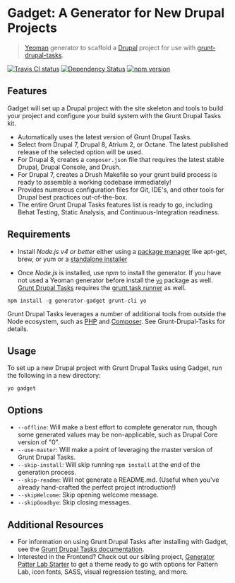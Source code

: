 # Gadget: A Generator for New Drupal Projects

> [Yeoman](http://yeoman.io) generator to scaffold a [Drupal](https://www.drupal.org) project for use with [grunt-drupal-tasks](https://github.com/phase2/grunt-drupal-tasks).

[![Travis CI status](https://travis-ci.org/phase2/generator-gadget.png?branch=master)](https://travis-ci.org/phase2/generator-gadget)
[![Dependency Status](https://david-dm.org/phase2/generator-gadget.svg)](https://david-dm.org/phase2/generator-gadget)
[![npm version](https://badge.fury.io/js/generator-gadget.svg)](https://www.npmjs.com/package/generator-gadget)

## Features

Gadget will set up a Drupal project with the site skeleton and tools to build your project and configure your build
system with the Grunt Drupal Tasks kit.

* Automatically uses the latest version of Grunt Drupal Tasks.
* Select from Drupal 7, Drupal 8, Atrium 2, or Octane. The latest published release of the selected option will be used.
* For Drupal 8, creates a `composer.json` file that requires the latest stable Drupal, Drupal Console, and Drush.
* For Drupal 7, creates a Drush Makefile so your grunt build process is ready to assemble a working codebase immediately!
* Provides numerous configuration files for Git, IDE's, and other tools for Drupal best practices out-of-the-box.
* The entire Grunt Drupal Tasks features list is ready to go, including Behat Testing, Static Analysis, and Continuous-Integration readiness.

## Requirements

* Install _Node.js v4 or better_ either using a
[package manager](https://github.com/joyent/node/wiki/Installing-Node.js-via-package-manager)
like apt-get, brew, or yum or a [standalone installer](http://nodejs.org/download/)

* Once _Node.js_ is installed, use _npm_ to install the generator. If you have
not used a Yeoman generator before install the [`yo`](https://www.npmjs.com/package/yo) package as well.
[Grunt Drupal Tasks](https://github.com/phase2/grunt-drupal-tasks) requires the [grunt task runner](https://www.npmjs.com/package/grunt-cli) as well.

```
npm install -g generator-gadget grunt-cli yo
```

Grunt Drupal Tasks leverages a number of additional tools from outside the Node ecosystem, such as [PHP](http://php.net) and
[Composer](https://getcomposer.org/download/). See Grunt-Drupal-Tasks for details.

## Usage

To set up a new Drupal project with Grunt Drupal Tasks using Gadget, run the following in a new directory:

```
yo gadget
```

## Options

* `--offline`: Will make a best effort to complete generator run, though some generated values
  may be non-applicable, such as Drupal Core version of "0".
* `--use-master`: Will make a point of leveraging the master version of Grunt Drupal Tasks.
* `--skip-install`: Will skip running `npm install` at the end of the generation process.
* `--skip-readme`: Will not generate a README.md. (Useful when you've already hand-crafted the perfect project introduction!)
* `--skipWelcome`: Skip opening welcome message.
* `--skipGoodbye`: Skip closing messages.

## Additional Resources

* For information on using Grunt Drupal Tasks after installing with Gadget, see the [Grunt Drupal Tasks documentation](https://phase2.github.io/grunt-drupal-tasks).
* Interested in the Frontend? Check out our sibling project, [Generator Patter Lab Starter](https://github.com/phase2/generator-pattern-lab-starter) to get a theme ready to go with options for Pattern Lab, icon fonts, SASS, visual regression testing, and more.
